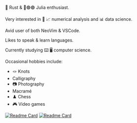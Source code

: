 🦀 Rust & 🔴🟢🟣 Julia enthusiast.

Very interested in 🔢 📈 numerical analysis and 📊 data science.

Avid user of both NeoVim & VSCode.

Likes to speak & learn languages.

Currently studying ⌨️ 🖥️ computer science.

Occasional hobbies include:
- 🪢 Knots
- Calligraphy
- 📷 Photography
- Macramé
- ♟️ Chess
- 🎮 Video games

<!--
**an-Iceberg/an-Iceberg** is a ✨ _special_ ✨ repository because its `README.md` (this file) appears on your GitHub profile.

Here are some ideas to get you started:

- 🔭 I’m currently working on ...
- 🌱 I’m currently learning ...
- 👯 I’m looking to collaborate on ...
- 🤔 I’m looking for help with ...
- 💬 Ask me about ...
- 📫 How to reach me: ...
- 😄 Pronouns: ...
- ⚡ Fun fact: ...
-->
[![Readme Card](https://github-readme-stats.vercel.app/api/pin/?username=anuraghazra&repo=github-readme-stats)](https://github.com/anuraghazra/github-readme-stats)
[![Readme Card](https://github-readme-stats.vercel.app/api/pin/?username=an-Iceberg&repo=balls_with_physics)](https://github.com/an-Iceberg/balls_with_physics)


